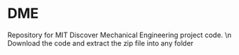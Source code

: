 # DME
Repository for MIT Discover Mechanical Engineering project code. \n
Download the code and extract the zip file into any folder
